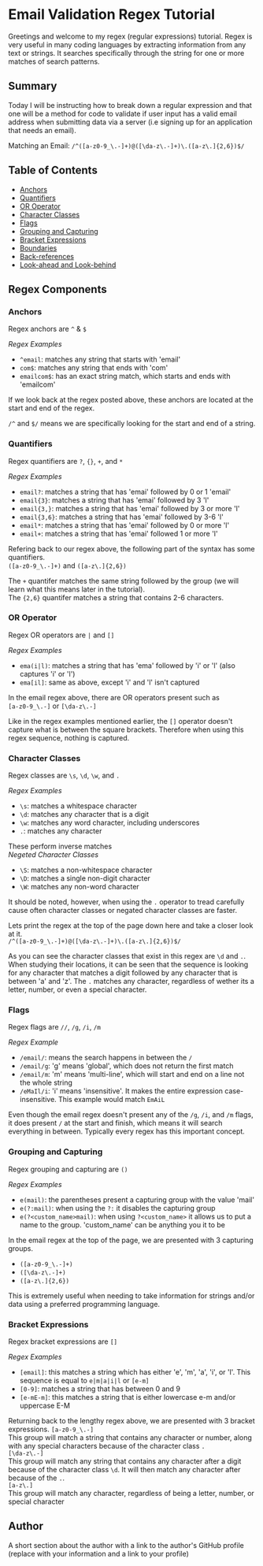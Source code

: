 # Email Validation Regex Tutorial

Greetings and welcome to my regex (regular expressions) tutorial. Regex is very useful in many coding languages by extracting information from any text or strings. It searches specifically through the string for one or more matches of search patterns.

## Summary

Today I will be instructing how to break down a regular expression and that one will be a method for code to validate if user input has a valid email address when submitting data via a server (i.e signing up for an application that needs an email).

Matching an Email: `/^([a-z0-9_\.-]+)@([\da-z\.-]+)\.([a-z\.]{2,6})$/`

## Table of Contents

- [Anchors](#anchors)
- [Quantifiers](#quantifiers)
- [OR Operator](#or-operator)
- [Character Classes](#character-classes)
- [Flags](#flags)
- [Grouping and Capturing](#grouping-and-capturing)
- [Bracket Expressions](#bracket-expressions)
- [Boundaries](#boundaries)
- [Back-references](#back-references)
- [Look-ahead and Look-behind](#look-ahead-and-look-behind)

## Regex Components

### Anchors

Regex anchors are `^` & `$`

_Regex Examples_
* `^email`: matches any string that starts with 'email'
* `com$`: matches any string that ends with 'com'
* `emailcom$`: has an exact string match, which starts and ends with 'emailcom'

If we look back at the regex posted above, these anchors are located at the start and end of the regex.

`/^` and `$/` means we are specifically looking for the start and end of a string.

### Quantifiers

Regex quantifiers are `?`, `{}`, `+`, and `*`

_Regex Examples_
* `email?`: matches a string that has 'emai' followed by 0 or 1 'email'
* `email{3}`: matches a string that has 'emai' followed by 3 'l'
* `email{3,}`: matches a string that has 'emai' followed by 3 or more 'l'
* `email{3,6}`: matches a string that has 'emai' followed by 3-6 'l'
* `email*`: matches a string that has 'emai' followed by 0 or more 'l'
* `email+`: matches a string that has 'emai' followed 1 or more 'l'

Refering back to our regex above, the following part of the syntax has some quantifiers.<br>
`([a-z0-9_\.-]+)` and `([a-z\.]{2,6})`

The `+` quantifer matches the same string followed by the group (we will learn what this means later in the tutorial).<br>
The `{2,6}` quantifer matches a string that contains 2-6 characters.

### OR Operator

Regex OR operators are `|` and `[]`

_Regex Examples_
* `ema(i|l)`: matches a string that has 'ema' followed by 'i' or 'l' (also captures 'i' or 'l')
* `ema[il]`: same as above, except 'i' and 'l' isn't captured

In the email regex above, there are OR operators present such as<br>
`[a-z0-9_\.-]` or `[\da-z\.-]`

Like in the regex examples mentioned earlier, the `[]` operator doesn't capture what is between the square brackets. Therefore when using this regex sequence, nothing is captured.

### Character Classes

Regex classes are `\s`, `\d`, `\w`, and `.`

_Regex Examples_
* `\s`: matches a whitespace character
* `\d`: matches any character that is a digit
* `\w`: matches any word character, including underscores
* `.`: matches any character

These perform inverse matches<br>
_Negeted Character Classes_
* `\S`: matches a non-whitespace character
* `\D`: matches a single non-digit character
* `\W`: matches any non-word character

It should be noted, however, when using the `.` operator to tread carefully cause often character classes or negated character classes are faster.

Lets print the regex at the top of the page down here and take a closer look at it.<br>
`/^([a-z0-9_\.-]+)@([\da-z\.-]+)\.([a-z\.]{2,6})$/`

As you can see the character classes that exist in this regex are `\d` and `.`. When studying their locations, it can be seen that the sequence is looking for any character that matches a digit followed by any character that is between 'a' and 'z'. The `.` matches any character, regardless of wether its a letter, number, or even a special character.

### Flags

Regex flags are `//`, `/g`, `/i`, `/m`

_Regex Example_
* `/email/`: means the search happens in between the `/`
* `/email/g`: 'g' means 'global', which does not return the first match
* `/email/m`: 'm' means 'multi-line', which will start and end on a line not the whole string
* `/eMaIl/i`: 'i' means 'insensitive'. It makes the entire expression case-insensitive. This example would match `EmAiL`

Even though the email regex doesn't present any of the `/g`, `/i`, and `/m` flags, it does present `/` at the start and finish, which means it will search everything in between. Typically every regex has this important concept.

### Grouping and Capturing

Regex grouping and capturing are `()`

_Regex Examples_
* `e(mail)`: the parentheses present a capturing group with the value 'mail'
* `e(?:mail)`: when using the `?:` it disables the capturing group
* `e(?<custom_name>mail)`: when using `?<custom_name>` it allows us to put a name to the group. 'custom_name' can be anything you it to be

In the email regex at the top of the page, we are presented with 3 capturing groups.
* `([a-z0-9_\.-]+)`
* `([\da-z\.-]+)`
* `([a-z\.]{2,6})`

This is extremely useful when needing to take information for strings and/or data using a preferred programming language.

### Bracket Expressions

Regex bracket expressions are `[]`

_Regex Examples_
* `[email]`: this matches a string which has either 'e', 'm', 'a', 'i', or 'l'. This sequence is equal to `e|m|a|i|l` or `[e-m]`
* `[0-9]`: matches a string that has between 0 and 9
* `[e-mE-m]`: this matches a string that is either lowercase e-m and/or uppercase E-M

Returning back to the lengthy regex above, we are presented with 3 bracket expressions.
`[a-z0-9_\.-]`<br>
This group will match a string that contains any character or number, along with any special characters because of the character class `.`<br>
`[\da-z\.-]`<br>
This group will match any string that contains any character after a digit because of the character class `\d`. It will then match any character after because of the `.`.<br>
`[a-z\.]`<br>
This group will match any character, regardless of being a letter, number, or special character

## Author

A short section about the author with a link to the author's GitHub profile (replace with your information and a link to your profile)
